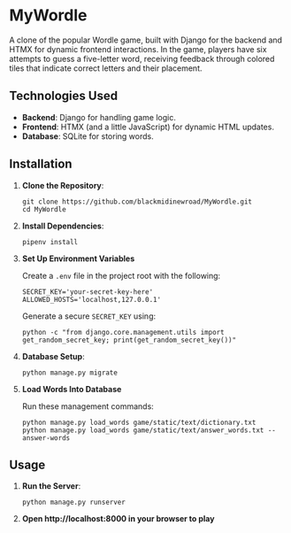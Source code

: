 # MyWordle
A clone of the popular Wordle game, built with Django for the backend and HTMX for dynamic frontend interactions. In the game, players have six attempts to guess a five-letter word, receiving feedback through colored tiles that indicate correct letters and their placement.

## Technologies Used
- **Backend**: Django for handling game logic.
- **Frontend**: HTMX (and a little JavaScript) for dynamic HTML updates.
- **Database**: SQLite for storing words.

## Installation
1. **Clone the Repository**:
   ```shell
   git clone https://github.com/blackmidinewroad/MyWordle.git
   cd MyWordle
   ```

2. **Install Dependencies**:
   ```shell
   pipenv install
   ```

3. **Set Up Environment Variables**

   Create a `.env` file in the project root with the following:
   ```
   SECRET_KEY='your-secret-key-here'
   ALLOWED_HOSTS='localhost,127.0.0.1'
   ```
   Generate a secure `SECRET_KEY` using:
   ```shell
   python -c "from django.core.management.utils import get_random_secret_key; print(get_random_secret_key())"
   ```

4. **Database Setup**:
   ```shell
   python manage.py migrate
   ```

5. **Load Words Into Database**

   Run these management commands:
   ```shell
   python manage.py load_words game/static/text/dictionary.txt
   python manage.py load_words game/static/text/answer_words.txt --answer-words
   ```

## Usage
1. **Run the Server**:
   ```shell
   python manage.py runserver
   ```

2. **Open http://localhost:8000 in your browser to play**
